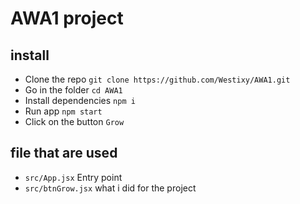 # AWA1 project

## install

- Clone the repo `git clone https://github.com/Westixy/AWA1.git`
- Go in the folder `cd AWA1`
- Install dependencies `npm i`
- Run app `npm start`
- Click on the button `Grow`

## file that are used

- `src/App.jsx` Entry point
- `src/btnGrow.jsx` what i did for the project
